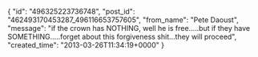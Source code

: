  {
   "id": "496325223736748",
   "post_id": "462493170453287_496116653757605",
   "from_name": "Pete Daoust",
   "message": "if the crown has NOTHING, well he is free.....but if they have SOMETHING.....forget about this forgiveness shit...they will proceed",
   "created_time": "2013-03-26T11:34:19+0000"
 }
